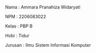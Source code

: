 Nama    : Ammara Pranahiza Widaryati

NPM     : 2206083022

Kelas   : PBP B

Hobi    : Tidur

Jurusan : Ilmu Sistem Informasi Komputer